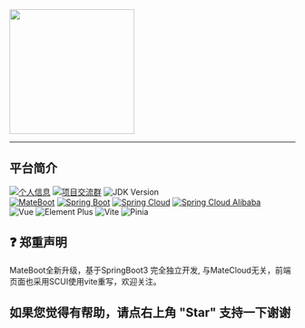 <img src="https://cdn.mate.vip/matecloud.svg" width="220">

- - -
## 平台简介
[![个人信息](https://img.shields.io/badge/author-迈特云-blue.svg)](http://www.mate.vip/)
[![项目交流群](https://img.shields.io/badge/chat-项目交流群-green.svg)](https://jq.qq.com/?_wv=1027&k=oYxVM3uV)
![JDK Version](https://img.shields.io/badge/JAVA-JDK17+-red.svg)
<br>
[![MateBoot](https://img.shields.io/badge/MateBoot-1.0.8-green.svg)](https://gitee.com/matevip/mateboot)
[![Spring Boot](https://img.shields.io/maven-central/v/org.springframework.boot/spring-boot-dependencies.svg?label=Spring%20Boot&logo=Spring)](https://search.maven.org/artifact/org.springframework.boot/spring-boot-dependencies)
[![Spring Cloud](https://img.shields.io/maven-central/v/cn.dev33/sa-token-spring-boot3-starter.svg?label=Sa%20Token&logo=springsecurity)](https://search.maven.org/artifact/cn.dev33/sa-token-spring-boot3-starter)
[![Spring Cloud Alibaba](https://img.shields.io/maven-central/v/com.baomidou/mybatis-plus-boot-starter.svg?label=Mybatis%20Plus&logo=qlik)](https://search.maven.org/artifact/com.baomidou/mybatis-plus-boot-starter)
<br>
![Vue](https://img.shields.io/badge/Vue-3.3.4-green.svg)
![Element Plus](https://img.shields.io/badge/Element%20Plus-2.3.8-blue.svg)
![Vite](https://img.shields.io/badge/Vite-4.4.7-red.svg)
![Pinia](https://img.shields.io/badge/Pinia-2.1.6-green.svg)

## ❓ 郑重声明

MateBoot全新升级，基于SpringBoot3 完全独立开发, 与MateCloud无关，前端页面也采用SCUI使用vite重写，欢迎关注。

## 如果您觉得有帮助，请点右上角 "Star" 支持一下谢谢


